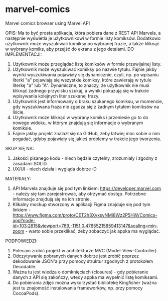 # marvel-comics
Marvel comics browser using Marvel API

OPIS:
Ma to być prosta aplikacja, która pobiera dane z REST API Marvela, a następnie wyświetla je użytkownikowi w formie listy komiksów. Dodatkowo użytkownik może wyszukiwać komiksy po wybranej frazie, a także kliknąć w wybrany komiks, aby przejść do ekranu z jego detalami.
DO IMPLEMENTACJI:
1. Użytkownik może przeglądać listę komiksów w formie przewijalnej listy.
2. Użytkownik może wyszukiwać komiksy po nazwie tytułu. Fajnie jakby wyniki wyszukiwania pojawiały się
dynamicznie, czyli, np. po wpisaniu literki "a" pojawiają się wszystkie komiksy, które zawierają w tytule literkę "a" lub "A". Dynamiczne, to znaczy, że użytkownik nie musi kliknąć żadnego przycisku szukaj, a wyniki pokazują się w trakcie wpisywania kolejnych liter szukanej frazy.
3. Użytkownik jest informowany o braku szukanego komiksu, w momencie, gdy wyszukiwana fraza nie zgadza się z żadnym tytułem komiksów na liście.
4. Użytkownik może kliknąć w wybrany komiks i przeniesie go to do nowego widoku, w którym znajdują się informacje o wybranym komiksie.
5. Fajnie jakby projekt znalazł się na GitHub, żeby łatwiej móc sobie o nim pogadać, gdyby pojawiały się jakieś problemy w trakcie jego tworzenia.

SKUP SIĘ NA:
1. Jakości pisanego kodu - niech będzie czytelny, zrozumiały i zgodny z zasadami SOLID.
2. UX/UI - niech działa i wygląda dobrze :D

MATERIAŁY:
1. API Marvela znajduje się pod tym linkiem: https://developer.marvel.com  - należy się tam zarejestrować, aby otrzymać dostęp. Potrzebne informacje znajdują się na ich stronie.
2. Klikalny mockup stworzony w aplikacji Figma znajduje się pod tym linkiem - https://www.figma.com/proto/CET2h3XyxsvNMi8Wz2P5HW/Comics-app?node-id=103:2815&viewport=769,-1151,0.47655215859413147&scaling=min-zoom - warto sobie przeklikać, żeby zobaczyć jak appka ma wyglądać.

PODPOWIEDZI:
1. Polecam zrobić projekt w architekturze MVC (Model-View-Controller).
2. Odczytywanie pobranych danych dobrze jest zrobić poprzez dekodowanie JSON'a przy pomocy
struktur zgodnych z protokołem Decodable.
3. Ważna tu jest wiedza o domknięciach (closures) - gdy pobieranie danych z API się zakończy, wtedy
appka ma wypełnić listę komiksami.
4. Do pobierania zdjęć można wykorzystać bibliotekę Kingfisher (ważna jest tu znajomość instalowania
frameworków, np. przy pomocy CocoaPods).
